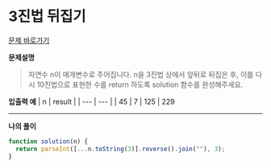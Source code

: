 # 3진법 뒤집기

[문제 바로가기](https://school.programmers.co.kr/learn/courses/30/lessons/68935)

**문제설명**

> 자연수 n이 매개변수로 주어집니다. n을 3진법 상에서 앞뒤로 뒤집은 후, 이를 다시 10진법으로 표현한 수를 return 하도록 solution 함수를 완성해주세요.

**입출력 예**
| n | result |
| --- | --- |
| 45 | 7
| 125 | 229

---

**나의 풀이**

```javascript
function solution(n) {
  return parseInt([...n.toString(3)].reverse().join(""), 3);
}
```
